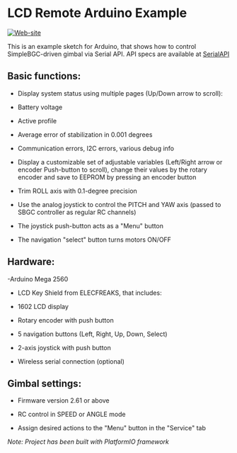 LCD Remote Arduino Example
==========================================
[![Web-site](https://www.basecamelectronics.com/img/logo.basecam.onwhite.png)](https://www.basecamelectronics.com)

This is an example sketch for Arduino, that shows how to control
SimpleBGC-driven gimbal via Serial API. API specs are available at
[SerialAPI](http://www.basecamelectronics.com/serialapi/)

## Basic functions:

- Display system status using multiple pages (Up/Down arrow to scroll):

 - Battery voltage

 - Active profile

 - Average error of stabilization in 0.001 degrees

 - Communication errors, I2C errors, various debug info

 - Display a customizable set of adjustable variables (Left/Right arrow or encoder Push-button to scroll),
 change their values by the rotary encoder and save to EEPROM by pressing an encoder button

- Trim ROLL axis with 0.1-degree precision

- Use the analog joystick to control the PITCH and YAW axis (passed to SBGC controller as regular RC channels)

- The joystick push-button acts as a "Menu" button

- The navigation "select" button turns motors ON/OFF

## Hardware:

-Arduino Mega 2560

- LCD Key Shield from ELECFREAKS, that includes:

 - 1602 LCD display

 - Rotary encoder with push button

 - 5 navigation buttons (Left, Right, Up, Down, Select)

- 2-axis joystick with push button

- Wireless serial connection (optional)

## Gimbal settings:

- Firmware version 2.61 or above

- RC control in SPEED or ANGLE mode

- Assign desired actions to the "Menu" button in the "Service" tab

*Note: Project has been built with PlatformIO framework*


